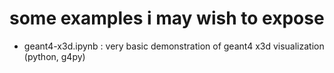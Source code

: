 # some examples i may wish to expose

* geant4-x3d.ipynb : very basic demonstration of geant4 x3d visualization (python, g4py)

